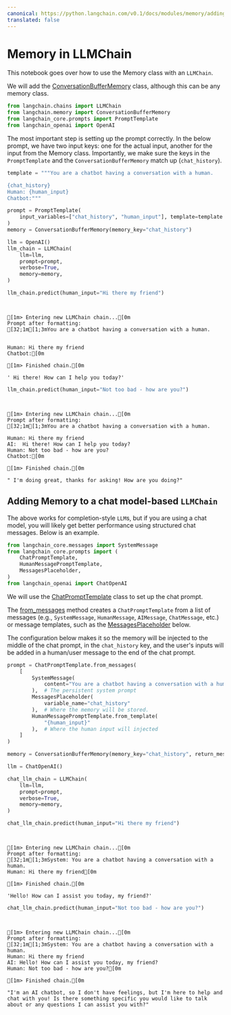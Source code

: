 ```yaml
---
canonical: https://python.langchain.com/v0.1/docs/modules/memory/adding_memory
translated: false
---
```


# Memory in LLMChain

This notebook goes over how to use the Memory class with an `LLMChain`.

We will add  the [ConversationBufferMemory](https://api.python.langchain.com/en/latest/memory/langchain.memory.buffer.ConversationBufferMemory.html#langchain.memory.buffer.ConversationBufferMemory) class, although this can be any memory class.

```python
from langchain.chains import LLMChain
from langchain.memory import ConversationBufferMemory
from langchain_core.prompts import PromptTemplate
from langchain_openai import OpenAI
```

The most important step is setting up the prompt correctly. In the below prompt, we have two input keys: one for the actual input, another for the input from the Memory class. Importantly, we make sure the keys in the `PromptTemplate` and the `ConversationBufferMemory` match up (`chat_history`).

```python
template = """You are a chatbot having a conversation with a human.

{chat_history}
Human: {human_input}
Chatbot:"""

prompt = PromptTemplate(
    input_variables=["chat_history", "human_input"], template=template
)
memory = ConversationBufferMemory(memory_key="chat_history")
```

```python
llm = OpenAI()
llm_chain = LLMChain(
    llm=llm,
    prompt=prompt,
    verbose=True,
    memory=memory,
)
```

```python
llm_chain.predict(human_input="Hi there my friend")
```

```output


[1m> Entering new LLMChain chain...[0m
Prompt after formatting:
[32;1m[1;3mYou are a chatbot having a conversation with a human.


Human: Hi there my friend
Chatbot:[0m

[1m> Finished chain.[0m
```

```output
' Hi there! How can I help you today?'
```

```python
llm_chain.predict(human_input="Not too bad - how are you?")
```

```output


[1m> Entering new LLMChain chain...[0m
Prompt after formatting:
[32;1m[1;3mYou are a chatbot having a conversation with a human.

Human: Hi there my friend
AI:  Hi there! How can I help you today?
Human: Not too bad - how are you?
Chatbot:[0m

[1m> Finished chain.[0m
```

```output
" I'm doing great, thanks for asking! How are you doing?"
```

## Adding Memory to a chat model-based `LLMChain`

The above works for completion-style `LLM`s, but if you are using a chat model, you will likely get better performance using structured chat messages. Below is an example.

```python
from langchain_core.messages import SystemMessage
from langchain_core.prompts import (
    ChatPromptTemplate,
    HumanMessagePromptTemplate,
    MessagesPlaceholder,
)
from langchain_openai import ChatOpenAI
```

We will use the [ChatPromptTemplate](https://api.python.langchain.com/en/latest/prompts/langchain_core.prompts.chat.ChatPromptTemplate.html?highlight=chatprompttemplate) class to set up the chat prompt.

The [from_messages](https://api.python.langchain.com/en/latest/prompts/langchain_core.prompts.chat.ChatPromptTemplate.html#langchain_core.prompts.chat.ChatPromptTemplate.from_messages) method creates a `ChatPromptTemplate` from a list of messages (e.g., `SystemMessage`, `HumanMessage`, `AIMessage`, `ChatMessage`, etc.) or message templates, such as the [MessagesPlaceholder](https://api.python.langchain.com/en/latest/prompts/langchain_core.prompts.chat.MessagesPlaceholder.html#langchain_core.prompts.chat.MessagesPlaceholder) below.

The configuration below makes it so the memory will be injected to the middle of the chat prompt, in the `chat_history` key, and the user's inputs will be added in a human/user message to the end of the chat prompt.

```python
prompt = ChatPromptTemplate.from_messages(
    [
        SystemMessage(
            content="You are a chatbot having a conversation with a human."
        ),  # The persistent system prompt
        MessagesPlaceholder(
            variable_name="chat_history"
        ),  # Where the memory will be stored.
        HumanMessagePromptTemplate.from_template(
            "{human_input}"
        ),  # Where the human input will injected
    ]
)

memory = ConversationBufferMemory(memory_key="chat_history", return_messages=True)
```

```python
llm = ChatOpenAI()

chat_llm_chain = LLMChain(
    llm=llm,
    prompt=prompt,
    verbose=True,
    memory=memory,
)
```

```python
chat_llm_chain.predict(human_input="Hi there my friend")
```

```output


[1m> Entering new LLMChain chain...[0m
Prompt after formatting:
[32;1m[1;3mSystem: You are a chatbot having a conversation with a human.
Human: Hi there my friend[0m

[1m> Finished chain.[0m
```

```output
'Hello! How can I assist you today, my friend?'
```

```python
chat_llm_chain.predict(human_input="Not too bad - how are you?")
```

```output


[1m> Entering new LLMChain chain...[0m
Prompt after formatting:
[32;1m[1;3mSystem: You are a chatbot having a conversation with a human.
Human: Hi there my friend
AI: Hello! How can I assist you today, my friend?
Human: Not too bad - how are you?[0m

[1m> Finished chain.[0m
```

```output
"I'm an AI chatbot, so I don't have feelings, but I'm here to help and chat with you! Is there something specific you would like to talk about or any questions I can assist you with?"
```